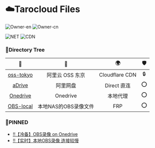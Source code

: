 # ☁️Tarocloud Files

![Owner-en](https://img.shields.io/badge/Owner-Aurorataro-brightgreen)
![Owner-cn](https://img.shields.io/badge/same_as-流云心Aurora-brightgreen)

![NET](https://img.shields.io/badge/Host_by-tarocloud.net-orange)
![CDN](https://img.shields.io/badge/CDN-Cloudflare-orange)

### 🌲Directory Tree

📂 | 💾 | 🌍 | 🛡️
:-: | :-: | :-: | :-: 
[oss-tokyo](/node-tokyo)| 阿里云 OSS 东京 | Cloudflare CDN | 🔒
[aDrive](/aDrive) | 阿里网盘 | Direct 直连 | ⭕
[Onedrive](/Onedrive) | Onedrive | 本地代理 | ⭕
[OBS-local](/OBS-local)| 本地NAS的OBS录像文件 | FRP | ⭕

### 📌PINNED
- [‼️【冷备】OBS录像 on Onedrive](/Onedrive/TaroNAS/OBS)
- [‼️【实时】本地OBS录像 连接较慢](/OBS-local)